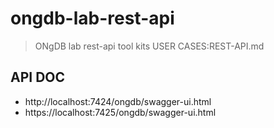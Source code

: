 # ongdb-lab-rest-api
>ONgDB lab rest-api tool kits
>USER CASES:REST-API.md

## API DOC
- http://localhost:7424/ongdb/swagger-ui.html
- https://localhost:7425/ongdb/swagger-ui.html

